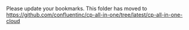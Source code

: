 Please update your bookmarks.  This folder has moved to https://github.com/confluentinc/cp-all-in-one/tree/latest/cp-all-in-one-cloud
